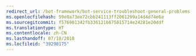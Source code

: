 ```yaml
---
redirect_url: /bot-framework/bot-service-troubleshoot-general-problems
ms.openlocfilehash: 59e0a73ee72cbb241113ff2061299a14d4d74e6a
ms.sourcegitcommit: f576981342fb3361216675815714e24281e20ddf
ms.translationtype: HT
ms.contentlocale: zh-CN
ms.lasthandoff: 07/18/2018
ms.locfileid: "39298175"
---
```

